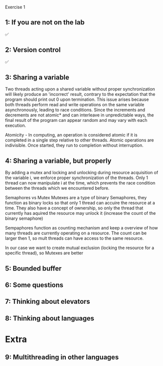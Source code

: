 
Exercise 1 

1: If you are not on the lab
----------------------------
✅

2: Version control
------------------
✅

3: Sharing a variable
---------------------

Two threads acting upon a shared variable without proper synchronization will likely produce an 'incorrect' result, contrary to the expectation that the program should print out 0 upon termination. This issue arises because both threads perform read and write operations on the same variable asynchronously, leading to race conditions. Since the increments and decrements are not atomic* and can interleave in unpredictable ways, the final result of the program can appear random and may vary with each execution.

Atomicity - In computing, an operation is considered atomic if it is completed in a single step relative to other threads. Atomic operations are indivisible. Once started, they run to completion without interruption.

4: Sharing a variable, but properly
-----------------------------------
By adding a mutex and locking and unlocking during resource acquisition of the variable i, we enforce proper synchronization of the threads. Only 1 thread can now manipulate i at the time, which prevents the race condition between the threads which we encountered before. 

Semaphores vs Mutex
Mutexes are a type of binary Semaphores, they function as binary locks so that only 1 thread can accuire the resource at a time. They also have a concept of ownership, so 
only the thread that currently has aquired the resource may unlock it (increase the count of the binary semaphore)

Sempaphores function as counting mechanism and keep a overview of how many threads are currently operating on a resource. The count can be larger then 1, so
mult threads can have access to the same resource.

In our case we want to create mutual exclusion (locking the resource for a specific thread), so Mutexes are better



5: Bounded buffer
-----------------

6: Some questions
-----------------

7: Thinking about elevators
---------------------------

8: Thinking about languages
---------------------------

Extra
=====

9: Multithreading in other languages
------------------------------------
